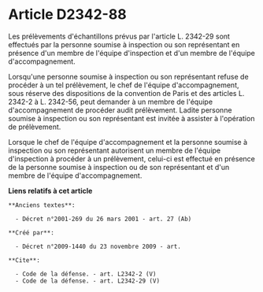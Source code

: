# Article D2342-88

Les prélèvements d'échantillons prévus par l'article L. 2342-29 sont effectués par la personne soumise à inspection ou son
représentant en présence d'un membre de l'équipe d'inspection et d'un membre de l'équipe d'accompagnement. 

Lorsqu'une personne soumise à inspection ou son représentant refuse de procéder à un tel prélèvement, le chef de l'équipe
d'accompagnement, sous réserve des dispositions de la convention de Paris et des articles L. 2342-2 à L. 2342-56, peut
demander à un membre de l'équipe d'accompagnement de procéder audit prélèvement. Ladite personne soumise à inspection ou son
représentant est invitée à assister à l'opération de prélèvement. 

Lorsque le chef de l'équipe d'accompagnement et la personne soumise à inspection ou son représentant autorisent un membre de
l'équipe d'inspection à procéder à un prélèvement, celui-ci est effectué en présence de la personne soumise à inspection ou
de son représentant et d'un membre de l'équipe d'accompagnement.

**Liens relatifs à cet article**

	**Anciens textes**:

	  - Décret n°2001-269 du 26 mars 2001 - art. 27 (Ab)

	**Créé par**:

	  - Décret n°2009-1440 du 23 novembre 2009 - art.

	**Cite**:

	  - Code de la défense. - art. L2342-2 (V)
	  - Code de la défense. - art. L2342-29 (V)

